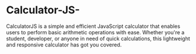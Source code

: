 # Calculator-JS-
CalculatorJS is a simple and efficient JavaScript calculator that enables users to perform basic arithmetic operations with ease. Whether you're a student, developer, or anyone in need of quick calculations, this lightweight and responsive calculator has got you covered.
